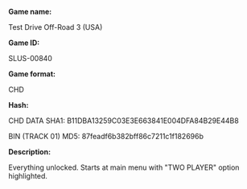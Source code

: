 **Game name:**

Test Drive Off-Road 3 (USA)

**Game ID:**

SLUS-00840

**Game format:**

CHD

**Hash:**

CHD DATA SHA1: B11DBA13259C03E3E663841E004DFA84B29E44B8

BIN (TRACK 01) MD5: 87feadf6b382bff86c7211c1f182696b

**Description:**

Everything unlocked. Starts at main menu with "TWO PLAYER" option highlighted.
